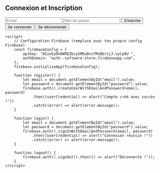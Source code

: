 <!DOCTYPE html>
<html lang="fr">
<head>
    <meta charset="UTF-8">
    <meta name="viewport" content="width=device-width, initial-scale=1.0">
    <title>Connexion</title>
    <script src="https://www.gstatic.com/firebasejs/9.6.1/firebase-app.js"></script>
    <script src="https://www.gstatic.com/firebasejs/9.6.1/firebase-auth.js"></script>
</head>
<body>
    <h2>Connexion et Inscription</h2>
    <input type="email" id="email" placeholder="Email">
    <input type="password" id="password" placeholder="Mot de passe">
    <button onclick="register()">S'inscrire</button>
    <button onclick="login()">Se connecter</button>
    <button onclick="logout()">Se déconnecter</button>

    <script>
        // Configuration Firebase (remplace avec ton propre config Firebase)
        const firebaseConfig = {
            apiKey: "AIzaSyDh8W9EZbcySMEaDvzfMzBbrzjJ-vyCp0U ",
            authDomain: "auth--software-store.firebaseapp.com",
        };
        firebase.initializeApp(firebaseConfig);

        function register() {
            let email = document.getElementById("email").value;
            let password = document.getElementById("password").value;
            firebase.auth().createUserWithEmailAndPassword(email, password)
                .then((userCredential) => alert("Compte créé avec succès !"))
                .catch((error) => alert(error.message));
        }

        function login() {
            let email = document.getElementById("email").value;
            let password = document.getElementById("password").value;
            firebase.auth().signInWithEmailAndPassword(email, password)
                .then((userCredential) => alert("Connexion réussie !"))
                .catch((error) => alert(error.message));
        }

        function logout() {
            firebase.auth().signOut().then(() => alert("Déconnecté !"));
        }
    </script>
</body>
</html>